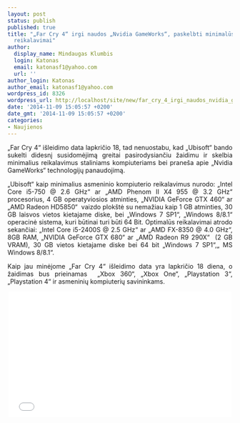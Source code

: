 ```yaml
---
layout: post
status: publish
published: true
title: "„Far Cry 4“ irgi naudos „Nvidia GameWorks“, paskelbti minimalūs sisteminiai
  reikalavimai"
author:
  display_name: Mindaugas Klumbis
  login: Katonas
  email: katonasf1@yahoo.com
  url: ''
author_login: Katonas
author_email: katonasf1@yahoo.com
wordpress_id: 8326
wordpress_url: http://localhost/site/new/far_cry_4_irgi_naudos_nvidia_gameworks_paskelbti_minimalus_sisteminiai_reikalavimai/
date: '2014-11-09 15:05:57 +0200'
date_gmt: '2014-11-09 15:05:57 +0200'
categories:
- Naujienos
---
```

<p style="text-align: justify;">
	&bdquo;Far Cry 4&ldquo; i&scaron;leidimo data lapkričio 18, tad nenuostabu, kad &bdquo;Ubisoft&ldquo; bando sukelti didesnį susidomėjimą greitai pasirodysiančiu žaidimu ir skelbia minimalius reikalavimus staliniams kompiuteriams bei prane&scaron;a apie &bdquo;Nvidia GameWorks&ldquo; technologijų panaudojimą.</p>
<p style="text-align: justify;">
	&bdquo;Ubisoft&ldquo; kaip minimalius asmeninio kompiuterio reikalavimus nurodo: &bdquo;Intel Core i5-750 @ 2.6 GHz&ldquo; ar &bdquo;AMD Phenom II X4 955 @ 3.2 GHz&ldquo; procesorius, 4 GB operatyviosios atminties, &bdquo;NVIDIA GeForce GTX 460&ldquo; ar &bdquo;AMD Radeon HD5850&ldquo; &nbsp;vaizdo plok&scaron;tė su nemažiau kaip 1 GB atminties, 30 GB laisvos vietos kietajame diske, bei &bdquo;Windows 7 SP1&ldquo;, &bdquo;Windows 8/8.1&ldquo; operacinė sistema, kuri būtinai turi būti 64 Bit. Optimalūs reikalavimai atrodo sekančiai: &bdquo;Intel Core i5-2400S @ 2.5 GHz&ldquo; ar &bdquo;AMD FX-8350 @ 4.0 GHz&ldquo;, 8GB RAM, &bdquo;NVIDIA GeForce GTX 680&ldquo; ar &bdquo;AMD Radeon R9 290X&ldquo; &nbsp;(2 GB VRAM), 30 GB vietos kietajame diske bei 64 bit &bdquo;Windows 7 SP1&ldquo;,&bdquo; MS Windows 8/8.1&ldquo;.</p>
<p style="text-align: justify;">
	Kaip jau minėjome &bdquo;Far Cry 4&ldquo; i&scaron;leidimo data yra lapkričio 18 diena, o žaidimas bus prieinamas&nbsp; &bdquo;Xbox 360&ldquo;, &bdquo;Xbox One&ldquo;, &bdquo;Playstation 3&ldquo;, &bdquo;Playstation 4&ldquo; ir asmeninių kompiuterių savininkams.</p>
<p style="text-align: center;">
	<iframe allowfullscreen="" frameborder="0" height="281" src="//www.youtube.com/embed/Iewp3ws_gqE" width="500"></iframe></p>
